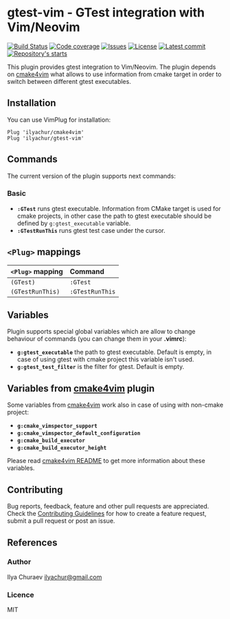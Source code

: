 # gtest-vim - GTest integration with Vim/Neovim

<p>
<a href="#"><img src="https://github.com/ilyachur/gtest-vim/workflows/CI/badge.svg" alt="Build Status"/></a>
<a href="https://codecov.io/gh/ilyachur/gtest-vim"><img src="https://codecov.io/gh/ilyachur/gtest-vim/branch/master/graph/badge.svg" alt="Code coverage"/></a>
<a href="https://github.com/ilyachur/gtest-vim/issues"><img src="https://img.shields.io/github/issues/ilyachur/gtest-vim" alt="Issues"/></a>
<a href="https://github.com/ilyachur/gtest-vim/blob/master/LICENSE"><img src="https://img.shields.io/badge/license-MIT-green.svg" alt="License"/></a>
<a href="https://github.com/ilyachur/gtest-vim/commits/master"><img src="https://img.shields.io/github/last-commit/ilyachur/gtest-vim" alt="Latest commit"/></a>
<a href="https://github.com/ilyachur/gtest-vim/stargazers"><img src="https://img.shields.io/github/stars/ilyachur/gtest-vim" alt="Repository's starts"/></a>
</p>

This plugin provides gtest integration to Vim/Neovim.
The plugin depends on [cmake4vim](https://github.com/ilyachur/cmake4vim) what allows to use information from cmake target in order to switch between different gtest executables.

## Installation

You can use VimPlug for installation:
```vim
Plug 'ilyachur/cmake4vim'
Plug 'ilyachur/gtest-vim'
```

## Commands

The current version of the plugin supports next commands:

### Basic

- **`:GTest`** runs gtest executable. Information from CMake target is used for cmake projects, in other case the path to gtest executable should be defined by `g:gtest_executable` variable.
- **`:GTestRunThis`** runs gtest test case under the cursor.


## `<Plug>` mappings

| `<Plug>` mapping          | Command                   |
|:--------------------------|:--------------------------|
| `(GTest)`                 | `:GTest`                  |
| `(GTestRunThis)`          | `:GTestRunThis`           |

## Variables

Plugin supports special global variables which are allow to change behaviour of commands (you can change them in your **.vimrc**):

- **`g:gtest_executable`** the path to gtest executable. Default is empty, in case of using gtest with cmake project this variable isn't used.
- **`g:gtest_test_filter`** is the filter for gtest. Default is empty.

## Variables from [cmake4vim](https://github.com/ilyachur/cmake4vim) plugin

Some variables from [cmake4vim](https://github.com/ilyachur/cmake4vim) work also in case of using with non-cmake project:

- **`g:cmake_vimspector_support`**
- **`g:cmake_vimspector_default_configuration`**
- **`g:cmake_build_executor`**
- **`g:cmake_build_executor_height`**

Please read [cmake4vim README](https://github.com/ilyachur/cmake4vim/blob/master/README.md) to get more information about these variables.

## Contributing

Bug reports, feedback, feature and other pull requests are appreciated. Check the [Contributing Guidelines](CONTRIBUTING.md) for how to
create a feature request, submit a pull request or post an issue.

## References

### Author

Ilya Churaev ilyachur@gmail.com

### Licence

MIT
